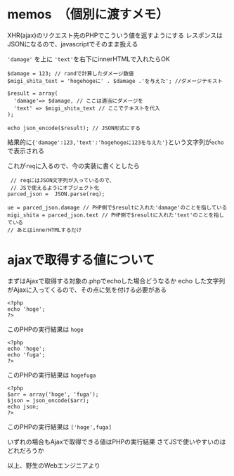 # memos　（個別に渡すメモ）

XHR(ajax)のリクエスト先のPHPでこういう値を返すようにする
レスポンスはJSONになるので、javascriptでそのまま扱える

`'damage'` を上に `'text'`を右下にinnerHTMLで入れたらOK
```
$damage = 123; // randで計算したダメージ数値
$migi_shita_text = 'hogehogeに' . $damage .'を与えた'; //ダメージテキスト

$result = array(
  'damage'=> $damage, // ここは適当にダメージを
  'text' => $migi_shita_text // ここでテキストを代入
);

echo json_encode($result); // JSON形式にする
```

結果的に`{'damage':123,'text':'hogehogeに123を与えた'}`という文字列が`echo`で表示される

これが`req`に入るので、今の実装に書くとしたら
```
 // reqにはJSON文字列が入っているので、
 // JSで使えるようにオブジェクト化
parced_json =  JSON.parse(req);

ue = parced_json.damage // PHP側で$resultに入れた'damage'のことを指している
migi_shita = parced_json.text // PHP側で$resultに入れた'text'のことを指している
// あとはinnerHTMLするだけ
```



# ajaxで取得する値について

まずはAjaxで取得する対象の.phpでechoした場合どうなるか
echo した文字列がAjaxに入ってくるので、その点に気を付ける必要がある
```
<?php
echo 'hoge';
?>
```
このPHPの実行結果は
`hoge`

```
<?php
echo 'hoge';
echo 'fuga';
?>
```
このPHPの実行結果は
`hogefuga`

```
<?php
$arr = array('hoge', 'fuga');
$json = json_encode($arr);
echo json;
?>
```
このPHPの実行結果は
`['hoge',fuga]`

いずれの場合もAjaxで取得できる値はPHPの実行結果
さてJSで使いやすいのはどれだろうか

以上、野生のWebエンジニアより
